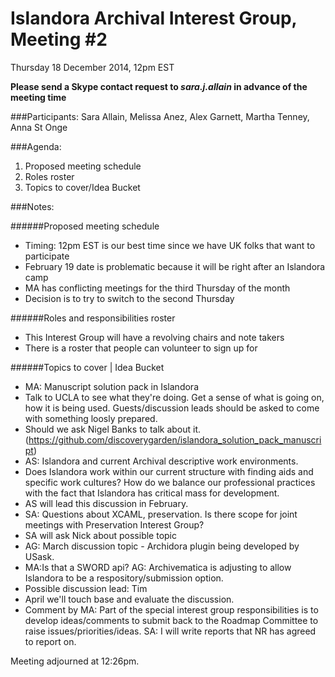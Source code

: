 # Islandora Archival Interest Group, Meeting #2
Thursday 18 December 2014, 12pm EST

**Please send a Skype contact request to *sara.j.allain* in advance of the meeting time**

###Participants:
Sara Allain, Melissa Anez, Alex Garnett, Martha Tenney, Anna St Onge

###Agenda:
1. Proposed meeting schedule
2. Roles roster
3. Topics to cover/Idea Bucket

###Notes:


######Proposed meeting schedule
* Timing: 12pm EST is our best time since we have UK folks that want to participate
* February 19 date is problematic because it will be right after an Islandora camp
* MA has conflicting meetings for the third Thursday of the month
* Decision is to try to switch to the second Thursday

######Roles and responsibilities roster

* This Interest Group will have a revolving chairs and note takers
* There is a roster that people can volunteer to sign up for

######Topics to cover | Idea Bucket

* MA: Manuscript solution pack in Islandora
* Talk to UCLA to see what they're doing. Get a sense of what is going on, how it is being used. Guests/discussion leads should be asked to come with something loosly prepared.
* Should we ask Nigel Banks to talk about it. (https://github.com/discoverygarden/islandora_solution_pack_manuscript)
* AS: Islandora and current Archival descriptive work environments.
* Does Islandora work within our current structure with finding aids and specific work cultures? How do we balance our professional practices with the fact that Islandora has critical mass for development.
* AS will lead this discussion in February.
* SA: Questions about XCAML, preservation. Is there scope for joint meetings with Preservation Interest Group?
* SA will ask Nick about possible topic 
* AG: March discussion topic - Archidora plugin being developed by USask. 
* MA:Is that a SWORD api? AG: Archivematica is adjusting to allow Islandora to be a respository/submission option.
* Possible discussion lead: Tim 
* April we'll touch base and evaluate the discussion.
* Comment by MA: Part of the special interest group responsibilities is to develop ideas/comments to submit back to the Roadmap Committee to raise issues/priorities/ideas. SA: I will write reports that NR has agreed to report on.

Meeting adjourned at 12:26pm.
